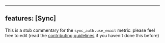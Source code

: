 
---
features: [Sync]
---

This is a stub commentary for the `sync_auth.use_email` metric: please feel free to edit (read the
[contributing guidelines](https://github.com/mozilla/glean-annotations/blob/main/CONTRIBUTING.md)
if you haven't done this before)
